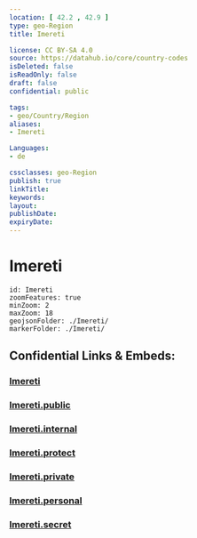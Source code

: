 ```yaml
---
location: [ 42.2 , 42.9 ] 
type: geo-Region
title: Imereti

license: CC BY-SA 4.0
source: https://datahub.io/core/country-codes
isDeleted: false
isReadOnly: false
draft: false
confidential: public

tags:
- geo/Country/Region
aliases:
- Imereti

Languages:
- de

cssclasses: geo-Region
publish: true
linkTitle: 
keywords: 
layout: 
publishDate: 
expiryDate: 
---
```


# Imereti

```leaflet
id: Imereti
zoomFeatures: true 
minZoom: 2 
maxZoom: 18
geojsonFolder: ./Imereti/
markerFolder: ./Imereti/
```


## Confidential Links & Embeds: 

### [Imereti](/_Standards/Earth/Continent/Europe/Europe~East/Georgia,Europe/Regions~Georgia/Imereti.md) 

### [Imereti.public](/_public/Earth/Continent/Europe/Europe~East/Georgia,Europe/Regions~Georgia/Imereti.public.md) 

### [Imereti.internal](/_internal/Earth/Continent/Europe/Europe~East/Georgia,Europe/Regions~Georgia/Imereti.internal.md) 

### [Imereti.protect](/_protect/Earth/Continent/Europe/Europe~East/Georgia,Europe/Regions~Georgia/Imereti.protect.md) 

### [Imereti.private](/_private/Earth/Continent/Europe/Europe~East/Georgia,Europe/Regions~Georgia/Imereti.private.md) 

### [Imereti.personal](/_personal/Earth/Continent/Europe/Europe~East/Georgia,Europe/Regions~Georgia/Imereti.personal.md) 

### [Imereti.secret](/_secret/Earth/Continent/Europe/Europe~East/Georgia,Europe/Regions~Georgia/Imereti.secret.md)

